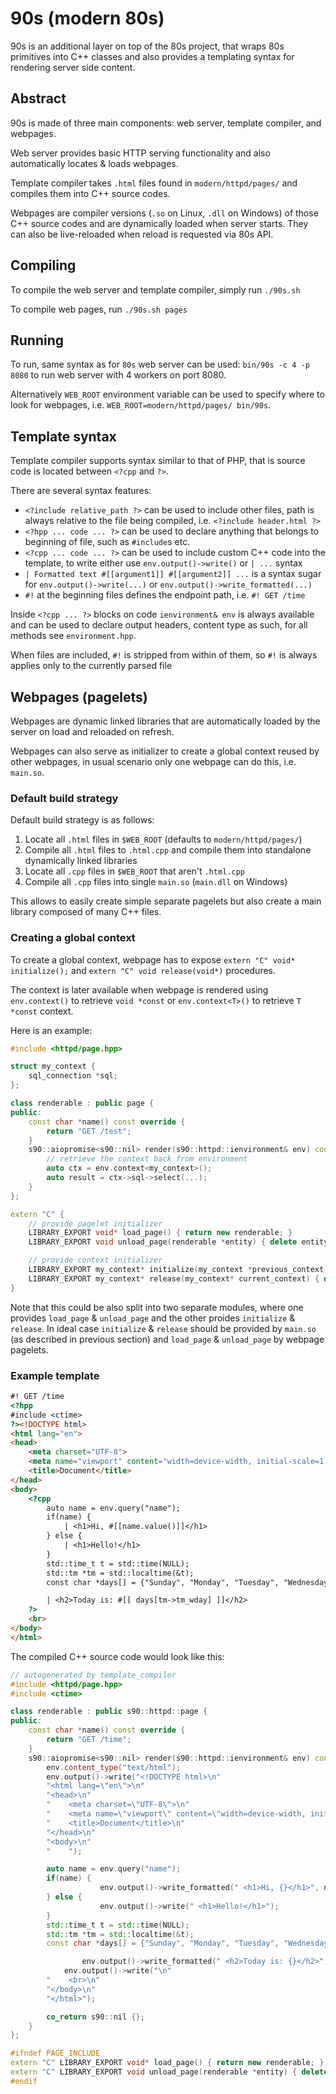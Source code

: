 # 90s (modern 80s)

90s is an additional layer on top of the 80s project, that wraps 80s primitives into C++ classes and also provides a templating syntax for rendering server side content.

## Abstract

90s is made of three main components: web server, template compiler, and webpages.

Web server provides basic HTTP serving functionality and also automatically locates & loads webpages.

Template compiler takes `.html` files found in `modern/httpd/pages/` and compiles them into C++ source codes.

Webpages are compiler versions (`.so` on Linux, `.dll` on Windows) of those C++ source codes and are dynamically loaded when server starts. They can also be live-reloaded when reload is requested via 80s API.

## Compiling

To compile the web server and template compiler, simply run `./90s.sh`

To compile web pages, run `./90s.sh pages`

## Running

To run, same syntax as for `80s` web server can be used: `bin/90s -c 4 -p 8080` to run web server with 4 workers on port 8080.

Alternatively `WEB_ROOT` environment variable can be used to specify where to look for webpages, i.e. `WEB_ROOT=modern/httpd/pages/ bin/90s`.

## Template syntax

Template compiler supports syntax similar to that of PHP, that is source code is located between `<?cpp` and `?>`.

There are several syntax features:
- `<?include relative_path ?>` can be used to include other files, path is always relative to the file being compiled, i.e. `<?include header.html ?>`
- `<?hpp ... code ... ?>` can be used to declare anything that belongs to beginning of file, such as `#include`s etc.
- `<?cpp ... code ... ?>` can be used to include custom C++ code into the template, to write either use `env.output()->write()` or `| ...` syntax
- `| Formatted text #[[argument1]] #[[argument2]] ...` is a syntax sugar for `env.output()->write(...)` or `env.output()->write_formatted(...)`
- `#!` at the beginning files defines the endpoint path, i.e. `#! GET /time`

Inside `<?cpp ... ?>` blocks on code `ienvironment& env` is always available and can be used to declare output headers, content type as such, for all methods see `environment.hpp`.

When files are included, `#!` is stripped from within of them, so `#!` is always applies only to the currently parsed file

## Webpages (pagelets)

Webpages are dynamic linked libraries that are automatically loaded by the server on load and reloaded on refresh.

Webpages can also serve as initializer to create a global context reused by other webpages, in usual scenario only one webpage can do this, i.e. `main.so`.

### Default build strategy

Default build strategy is as follows:

1. Locate all `.html` files in `$WEB_ROOT` (defaults to `modern/httpd/pages/`)
2. Compile all `.html` files to `.html.cpp` and compile them into standalone dynamically linked libraries
3. Locate all `.cpp` files in `$WEB_ROOT` that aren't `.html.cpp`
4. Compile all `.cpp` files into single `main.so` (`main.dll` on Windows)

This allows to easily create simple separate pagelets but also create a main library composed of many C++ files.

### Creating a global context

To create a global context, webpage has to expose `extern "C" void* initialize();` and `extern "C" void release(void*)` procedures.

The context is later available when webpage is rendered using `env.context()` to retrieve `void *const` or `env.context<T>()` to retrieve `T *const` context.

Here is an example:

```cpp
#include <httpd/page.hpp>

struct my_context {
    sql_connection *sql;
};

class renderable : public page {
public:
    const char *name() const override {
        return "GET /test";
    }
    s90::aiopromise<s90::nil> render(s90::httpd::ienvironment& env) const override {
        // retrieve the context back from environment
        auto ctx = env.context<my_context>();
        auto result = ctx->sql->select(...);
    }
};

extern "C" {
    // provide pagelet initializer
    LIBRARY_EXPORT void* load_page() { return new renderable; }
    LIBRARY_EXPORT void unload_page(renderable *entity) { delete entity; }

    // provide context initializer
    LIBRARY_EXPORT my_context* initialize(my_context *previous_context) { return new my_context; }
    LIBRARY_EXPORT my_context* release(my_context* current_context) { delete current_context; }
}
```

Note that this could be also split into two separate modules, where one provides `load_page` & `unload_page` and the other proides `initialize` & `release`. In ideal case `initialize` & `release` should be provided by `main.so` (as described in previous section) and `load_page` & `unload_page` by webpage pagelets.

### Example template

```html
#! GET /time
<?hpp 
#include <ctime> 
?><!DOCTYPE html>
<html lang="en">
<head>
    <meta charset="UTF-8">
    <meta name="viewport" content="width=device-width, initial-scale=1.0">
    <title>Document</title>
</head>
<body>
    <?cpp
        auto name = env.query("name");
        if(name) {
            | <h1>Hi, #[[name.value()]]</h1>
        } else {
            | <h1>Hello!</h1>
        }
        std::time_t t = std::time(NULL);
        std::tm *tm = std::localtime(&t);
        const char *days[] = {"Sunday", "Monday", "Tuesday", "Wednesday", "Thursday", "Friday", "Saturday"};

        | <h2>Today is: #[[ days[tm->tm_wday] ]]</h2>
    ?>
    <br>
</body>
</html>
```

The compiled C++ source code would look like this:

```cpp
// autogenerated by template_compiler
#include <httpd/page.hpp>
#include <ctime> 

class renderable : public s90::httpd::page {
public:
    const char *name() const override {
        return "GET /time";
    }
    s90::aiopromise<s90::nil> render(s90::httpd::ienvironment& env) const override {
        env.content_type("text/html");
		env.output()->write("<!DOCTYPE html>\n"
		"<html lang=\"en\">\n"
		"<head>\n"
		"    <meta charset=\"UTF-8\">\n"
		"    <meta name=\"viewport\" content=\"width=device-width, initial-scale=1.0\">\n"
		"    <title>Document</title>\n"
		"</head>\n"
		"<body>\n"
		"    ");

        auto name = env.query("name");
        if(name) {
            		env.output()->write_formatted(" <h1>Hi, {}</h1>", name.value());
        } else {
            		env.output()->write(" <h1>Hello!</h1>");
        }
        std::time_t t = std::time(NULL);
        std::tm *tm = std::localtime(&t);
        const char *days[] = {"Sunday", "Monday", "Tuesday", "Wednesday", "Thursday", "Friday", "Saturday"};

        		env.output()->write_formatted(" <h2>Today is: {}</h2>",  days[tm->tm_wday] );
    		env.output()->write("\n"
		"    <br>\n"
		"</body>\n"
		"</html>");

        co_return s90::nil {};
    }
};

#ifndef PAGE_INCLUDE
extern "C" LIBRARY_EXPORT void* load_page() { return new renderable; }
extern "C" LIBRARY_EXPORT void unload_page(renderable *entity) { delete entity; }
#endif
```